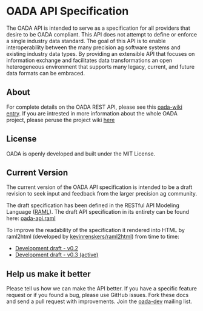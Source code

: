 # OADA API Specification

The OADA API is intended to serve as a specification for all providers that desire to be OADA compliant. This API does not attempt to define or enforce a single industry data standard. The goal of this API is to enable interoperability between the many precision ag software systems and existing industry data types. By providing an extensible API that focuses on information exchange and facilitates data transformations an open heterogeneous environment that supports many legacy, current, and future data formats can be embraced.

## About
For complete details on the OADA REST API, please see this [oada-wiki entry][oada-wiki-rest-api]. If you are intrested in more information about the whole OADA project, please peruse the project wiki [here][oada-wiki]

## License
OADA is openly developed and built under the MIT License.

## Current Version
The current version of the OADA API specification is intended to be a draft revision to seek input and feedback from the larger precision ag community.

The draft specification has been defined in the RESTful API Modeling Language ([RAML](http://raml.org/)). The draft API specification in its entirety can be found here: [oada-api.raml](oada-api.raml)

To improve the readability of the specification it rendered into HTML by raml2html (developed by [kevinrenskers/raml2html][raml2html]) from time to time:

- [Development draft - v0.2](http://openag.io/docs/v0_2.html)
- [Development draft - v0.3 (active)](http://openag.io/docs/v0_3.html)

## Help us make it better
Please tell us how we can make the API better. If you have a specific feature request or if you found a bug, please use GitHub issues. Fork these docs and send a pull request with improvements. Join the [oada-dev](https://groups.google.com/forum/?hl=en#!forum/oada-dev) mailing list.

[oada-wiki-rest-api]: https://github.com/OADA/oada-docs/blob/master/rest-specs/README.md
[oada-wiki]: https://github.com/OADA/oada-docs
[raml2html]:https://github.com/kevinrenskers/raml2html
